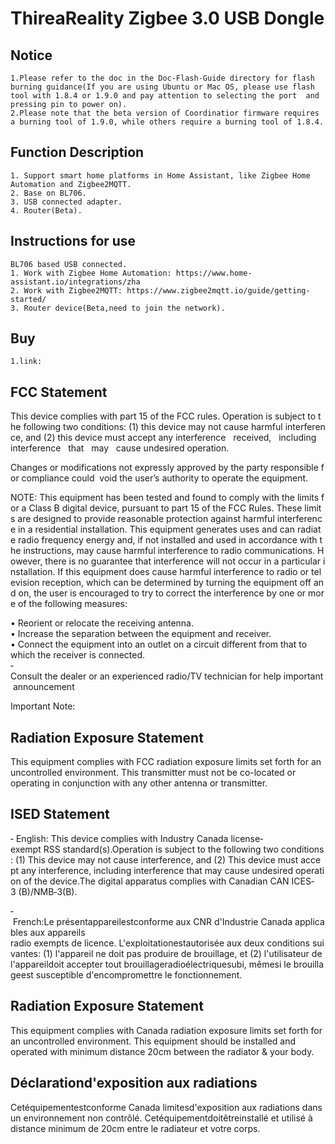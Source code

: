 # ThireaReality Zigbee 3.0 USB Dongle

## Notice
    1.Please refer to the doc in the Doc-Flash-Guide directory for flash burning guidance(If you are using Ubuntu or Mac OS, please use flash tool with 1.8.4 or 1.9.0 and pay attention to selecting the port  and pressing pin to power on).
    2.Please note that the beta version of Coordinatior firmware requires a burning tool of 1.9.0, while others require a burning tool of 1.8.4.

## Function Description
    1. Support smart home platforms in Home Assistant, like Zigbee Home Automation and Zigbee2MQTT.
    2. Base on BL706.
    3. USB connected adapter.
    4. Router(Beta).

## Instructions for use
    BL706 based USB connected.
    1. Work with Zigbee Home Automation: https://www.home-assistant.io/integrations/zha
    2. Work with Zigbee2MQTT: https://www.zigbee2mqtt.io/guide/getting-started/
    3. Router device(Beta,need to join the network).

## Buy
    1.link:

## FCC Statement
This device complies with part 15 of the FCC rules. Operation is subject to the following two conditions: (1) this device may not cause harmful interference, and (2) this device must accept any interference   received,   including   interference   that   may   cause undesired operation. 

Changes or modifications not expressly approved by the party responsible for compliance could 
void the user’s authority to operate the equipment. 

NOTE: This equipment has been tested and found to comply with the limits for a Class B digital device, pursuant to part 15 of the FCC Rules. These limits are designed to provide reasonable protection against harmful interference in a residential installation. This equipment generates uses and can radiate radio frequency energy and, if not installed and used in accordance with the instructions, may cause harmful interference to radio communications. However, there is no guarantee that interference will not occur in a particular installation. If this equipment does cause harmful interference to radio or television reception, which can be determined by turning the equipment off and on, the user is encouraged to try to correct the interference by one or more of the following measures:  

• Reorient or relocate the receiving antenna.  
• Increase the separation between the equipment and receiver.  
• Connect the equipment into an outlet on a circuit different from that to which the receiver is connected.  
‐ Consult the dealer or an experienced radio/TV technician for help important announcement 

Important Note:
## Radiation Exposure Statement
This equipment complies with FCC radiation exposure limits set forth for an uncontrolled environment. This transmitter must not be co-located or operating in conjunction with any other antenna or transmitter.

## ISED Statement
‐ English: This device complies with Industry Canada license‐exempt RSS standard(s).Operation is subject to the following two conditions: (1) This device may not cause interference, and (2) This device must accept any interference, including interference that may cause undesired operation of the device.The digital apparatus complies with Canadian CAN ICES‐3 (B)/NMB‐3(B).

‐ French:Le présentappareilestconforme aux CNR d'Industrie Canada applicables aux appareils
radio exempts de licence. L'exploitationestautorisée aux deux conditions suivantes: (1) l'appareil ne doit pas produire de brouillage, et (2) l'utilisateur de l'appareildoit accepter tout brouillageradioélectriquesubi, mêmesi le brouillageest susceptible d'encompromettre le fonctionnement.

## Radiation Exposure Statement
This equipment complies with Canada radiation exposure limits set forth for an uncontrolled environment. This equipment should be installed and operated with minimum distance 20cm between the radiator & your body. 

## Déclarationd'exposition aux radiations
Cetéquipementestconforme Canada limitesd'exposition aux radiations dans un environnement non contrôlé. Cetéquipementdoitêtreinstallé et utilisé à distance minimum de 20cm entre le radiateur et votre corps. 